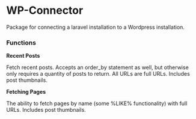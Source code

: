 WP-Connector
============

Package for connecting a laravel installation to a Wordpress installation.

### Functions

**Recent Posts**

Fetch recent posts. Accepts an order_by statement as well, but otherwise only requires a quantity of posts to return.
All URLs are full URLs. Includes post thumbnails.

**Fetching Pages**

The ability to fetch pages by name (some %LIKE% functionality) with full URLs. Includes post thumbnails.

